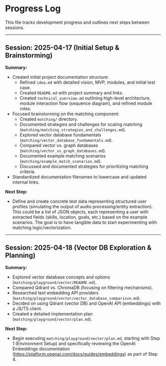 <!--
Instructions for AI Assistant:
- Add a new entry for each work session under the latest entry.
- Keep the summary concise, focusing on key achievements or decisions.
- Clearly state the agreed-upon 'Next Step'.
- Use a shell command like `date +%Y-%m-%d` to get the current date for the session header.
- Ensure the file remains focused on progress tracking and next actions.
-->

# Progress Log

This file tracks development progress and outlines next steps between sessions.

---

## Session: 2025-04-17 (Initial Setup & Brainstorming)

**Summary:**
*   Created initial project documentation structure:
    *   Refined `idea.md` with detailed vision, MVP, modules, and initial test case.
    *   Created `README.md` with project summary and links.
    *   Created `technical_overview.md` outlining high-level architecture, module interaction flow (sequence diagram), and refined module roles.
*   Focused brainstorming on the matching component:
    *   Created `matching/` directory.
    *   Documented strategies and challenges for scaling matching (`matching/matching_strategies_and_challenges.md`).
    *   Explored vector database fundamentals (`matching/vector_database_fundamentals.md`).
    *   Compared vector vs. graph databases (`matching/vector_vs_graph_databases.md`).
    *   Documented example matching scenarios (`matching/example_match_scenarios.md`).
    *   Discussed and documented strategies for prioritizing matching criteria.
*   Standardized documentation filenames to lowercase and updated internal links.

**Next Step:**
*   Define and create concrete test data representing structured user profiles (simulating the output of audio processing/entity extraction). This could be a list of JSON objects, each representing a user with extracted fields (skills, location, goals, etc.) based on the example scenarios. The goal is to have tangible data to start experimenting with matching logic/vectorization.

---

## Session: 2025-04-18 (Vector DB Exploration & Planning)

**Summary:**
*   Explored vector database concepts and options (`matching/playground/vector/README.md`).
*   Compared Qdrant vs. ChromaDB (focusing on filtering mechanisms).
*   Researched text embedding API providers (`matching/playground/vector/vector_database_comparison.md`).
*   Decided on using Qdrant (vector DB) and OpenAI API (embeddings) with a JS/TS client.
*   Created a detailed implementation plan (`matching/playground/vector/plan.md`).

**Next Step:**
*   Begin executing `matching/playground/vector/plan.md`, starting with Step 1 (Environment Setup) and specifically reviewing the OpenAI Embeddings documentation (<https://platform.openai.com/docs/guides/embeddings>) as part of Step 4. 